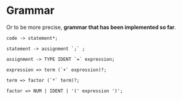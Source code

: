 # Grammar
Or to be more precise, **grammar that has been implemented so far**.

```
code -> statement*;

statement -> assignment `;` ;

assignment -> TYPE IDENT `=` expression;

expression => term (`+` expression)?;

term => factor (`*` term)?;

factor => NUM | IDENT | '(' expression ')';
```